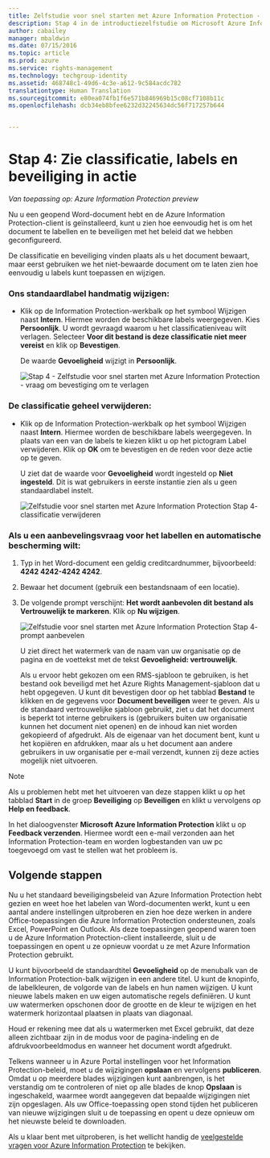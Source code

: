 ```yaml
---
title: Zelfstudie voor snel starten met Azure Information Protection - Stap 4 | Azure Rights Management
description: Stap 4 in de introductiezelfstudie om Microsoft Azure Information Protection snel uit te proberen voor uw organisatie, met slechts 4 stappen die minder dan 15 minuten duren.
author: cabailey
manager: mbaldwin
ms.date: 07/15/2016
ms.topic: article
ms.prod: azure
ms.service: rights-management
ms.technology: techgroup-identity
ms.assetid: 468748c1-49d6-4c3e-a612-9c584acdc782
translationtype: Human Translation
ms.sourcegitcommit: e80ea074fb1f6e571b846969b15c08cf7108b11c
ms.openlocfilehash: dcb34eb8bfee6232d32245634dc56f717257b644


---
```


# Stap 4: Zie classificatie, labels en beveiliging in actie 

*Van toepassing op: Azure Information Protection preview*

Nu u een geopend Word-document hebt en de Azure Information Protection-client is geïnstalleerd, kunt u zien hoe eenvoudig het is om het document te labellen en te beveiligen met het beleid dat we hebben geconfigureerd.

De classificatie en beveiliging vinden plaats als u het document bewaart, maar eerst gebruiken we het niet-bewaarde document om te laten zien hoe eenvoudig u labels kunt toepassen en wijzigen.

### Ons standaardlabel handmatig wijzigen:

- Klik op de Information Protection-werkbalk op het symbool Wijzigen naast **Intern**. Hiermee worden de beschikbare labels weergegeven. Kies **Persoonlijk**. U wordt gevraagd waarom u het classificatieniveau wilt verlagen. Selecteer **Voor dit bestand is deze classificatie niet meer vereist** en klik op **Bevestigen**.  

    De waarde **Gevoeligheid** wijzigt in **Persoonlijk**.

    ![Stap 4 - Zelfstudie voor snel starten met Azure Information Protection - vraag om bevestiging om te verlagen](../media/confirm-lowering.png)

### De classificatie geheel verwijderen:

- Klik op de Information Protection-werkbalk op het symbool Wijzigen naast **Intern**. Hiermee worden de beschikbare labels weergegeven. In plaats van een van de labels te kiezen klikt u op het pictogram Label verwijderen. Klik op **OK** om te bevestigen en de reden voor deze actie op te geven.  

    U ziet dat de waarde voor **Gevoeligheid** wordt ingesteld op **Niet ingesteld**. Dit is wat gebruikers in eerste instantie zien als u geen standaardlabel instelt.

    ![Zelfstudie voor snel starten met Azure Information Protection Stap 4- classificatie verwijderen](../media/sensitivity-not-set.png)


### Als u een aanbevelingsvraag voor het labellen en automatische bescherming wilt:

1. Typ in het Word-document een geldig creditcardnummer, bijvoorbeeld: **4242 4242-4242 4242**. 

2. Bewaar het document (gebruik een bestandsnaam of een locatie). 

3. De volgende prompt verschijnt: **Het wordt aanbevolen dit bestand als Vertrouwelijk te markeren**. Klik op **Nu wijzigen**.

    ![Zelfstudie voor snel starten met Azure Information Protection Stap 4- prompt aanbevelen](../media/change-now.png)

    U ziet direct het watermerk van de naam van uw organisatie op de pagina en de voettekst met de tekst **Gevoeligheid: vertrouwelijk**. 

    Als u ervoor hebt gekozen om een RMS-sjabloon te gebruiken, is het bestand ook beveiligd met het Azure Rights Management-sjabloon dat u hebt opgegeven. U kunt dit bevestigen door op het tabblad **Bestand** te klikken en de gegevens voor **Document beveiligen** weer te geven. Als u de standaard vertrouwelijke sjabloon gebruikt, ziet u dat het document is beperkt tot interne gebruikers is (gebruikers buiten uw organisatie kunnen het document niet openen) en de inhoud kan niet worden gekopieerd of afgedrukt. Als de eigenaar van het document bent, kunt u het kopiëren en afdrukken, maar als u het document aan andere gebruikers in uw organisatie per e-mail verzendt, kunnen zij deze acties mogelijk niet uitvoeren.

> [!NOTE]
>Als u problemen hebt met het uitvoeren van deze stappen klikt u op het tabblad **Start** in de groep **Beveiliging** op **Beveiligen** en klikt u vervolgens op **Help en feedback**. 
>
>In het dialoogvenster **Microsoft Azure Information Protection** klikt u op **Feedback verzenden**. Hiermee wordt een e-mail verzonden aan het Information Protection-team en worden logbestanden van uw pc toegevoegd om vast te stellen wat het probleem is.

##  Volgende stappen

Nu u het standaard beveiligingsbeleid van Azure Information Protection hebt gezien en weet hoe het labelen van Word-documenten werkt, kunt u een aantal andere instellingen uitproberen en zien hoe deze werken in andere Office-toepassingen die Azure Information Protection ondersteunen, zoals Excel, PowerPoint en Outlook. Als deze toepassingen geopend waren toen u de Azure Information Protection-client installeerde, sluit u de toepassingen en opent u ze opnieuw voordat u ze met Azure Information Protection gebruikt.

U kunt bijvoorbeeld de standaardtitel **Gevoeligheid** op de menubalk van de Information Protection-balk wijzigen in een andere titel. U kunt de knopinfo, de labelkleuren, de volgorde van de labels en hun namen wijzigen. U kunt nieuwe labels maken en uw eigen automatische regels definiëren. U kunt uw watermerken opschonen door de grootte en de kleur te wijzigen en het watermerk horizontaal plaatsen in plaats van diagonaal.

Houd er rekening mee dat als u watermerken met Excel gebruikt, dat deze alleen zichtbaar zijn in de modus voor de pagina-indeling en de afdrukvoorbeeldmodus en wanneer het document wordt afgedrukt.

Telkens wanneer u in Azure Portal instellingen voor het Information Protection-beleid, moet u de wijzigingen **opslaan** en vervolgens **publiceren**. Omdat u op meerdere blades wijzigingen kunt aanbrengen, is het verstandig om te controleren of niet op alle blades de knop **Opslaan** is ingeschakeld, waarmee wordt aangegeven dat bepaalde wijzigingen niet zijn opgeslagen. Als uw Office-toepassing open stond tijden het publiceren van nieuwe wijzigingen sluit u de toepassing en opent u deze opnieuw om het nieuwste beleid te downloaden.

Als u klaar bent met uitproberen, is het wellicht handig de [veelgestelde vragen voor Azure Information Protection](faq.md) te bekijken.




<!--HONumber=Jul16_HO3-->



